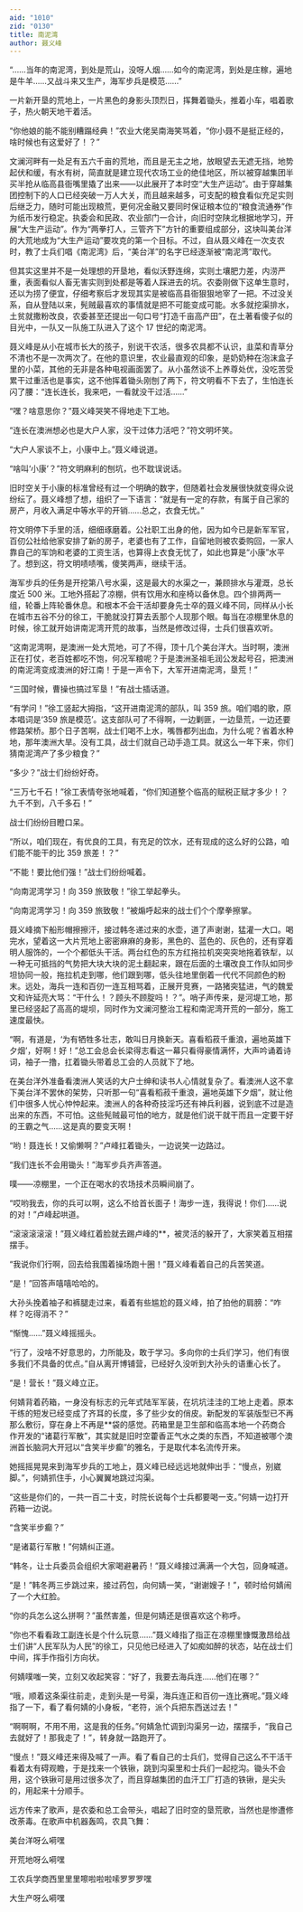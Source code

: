 ```yaml
---
aid: "1010"
zid: "0130"
title: 南泥湾
author: 聂义峰
---
```


“……当年的南泥湾，到处是荒山，没呀人烟……如今的南泥湾，到处是庄稼，遍地是牛羊……又战斗来又生产，海军步兵是模范……”

一片新开垦的荒地上，一片黑色的身影头顶烈日，挥舞着锄头，推着小车，唱着歌子，热火朝天地干着活。

“你他娘的能不能别糟蹋经典！”农业大佬吴南海笑骂着，“你小聂不是挺正经的，啥时候也有这爱好了！？”

文澜河畔有一处足有五六千亩的荒地，而且是无主之地，放眼望去无遮无挡，地势起伏和缓，有水有树，简直就是建立现代农场工业的绝佳地区，所以被穿越集团半买半抢从临高县衙嘴里撬了出来——以此展开了本时空“大生产运动”。由于穿越集团控制下的人口已经突破一万人大关，而且越来越多，可支配的粮食看似充足实则后继乏力，随时可能出现粮荒，更何况金融又要同时保证粮本位的“粮食流通券”作为纸币发行稳定。执委会和民政、农业部门一合计，向旧时空陕北根据地学习，开展“大生产运动”。作为“两拳打人，三管齐下”方针的重要组成部分，这块叫美台洋的大荒地成为“大生产运动”要攻克的第一个目标。不过，自从聂义峰在一次支农时，教了士兵们唱《南泥湾》后，“美台洋”的名字已经逐渐被“南泥湾”取代。

但其实这里并不是一处理想的开垦地，看似沃野连绵，实则土壤肥力差，内涝严重，表面看似人畜无害实则到处都是等着人踩进去的坑。农委刚做下这单生意时，还以为捞了便宜，仔细考察后才发现其实是被临高县衙狠狠地宰了一把。不过没关系，自从登陆以来，髡贼最喜欢的事情就是把不可能变成可能。水多就挖渠排水，土贫就撒粉改良，农委甚至还提出一句口号“打造千亩高产田”，在土著看傻子似的目光中，一队又一队施工队进入了这个 17 世纪的南泥湾。

聂义峰是从小在城市长大的孩子，别说干农活，很多农具都不认识，韭菜和青草分不清也不是一次两次了。在他的意识里，农业最直观的印象，是奶奶种在泡沫盒子里的小菜，其他的无非是各种电视画面罢了。从小虽然谈不上养尊处优，没吃苦受累干过重活也是事实，这不他挥着锄头刚刨了两下，符文明看不下去了，生怕连长闪了腰：“连长连长，我来吧，一看就没干过活……”

“嘿？啥意思你？”聂义峰哭笑不得地走下工地。

“连长在澳洲想必也是大户人家，没干过体力活吧？”符文明坏笑。

“大户人家谈不上，小康中上。”聂义峰说道。

“啥叫‘小康’？”符文明麻利的刨坑，也不耽误说话。

旧时空关于小康的标准曾经有过一个明确的数字，但随着社会发展很快就变得众说纷纭了。聂义峰想了想，组织了一下语言：“就是有一定的存款，有属于自己家的房产，月收入满足中等水平的开销……总之，衣食无忧。”

符文明停下手里的活，细细琢磨着。公社职工出身的他，因为如今已是新军军官，百仞公社给他家安排了新的房子，老婆也有了工作，自留地则被农委购回，一家人靠自己的军饷和老婆的工资生活，也算得上衣食无忧了，如此也算是“小康”水平了。想到这，符文明啧啧嘴，傻笑两声，继续干活。

海军步兵的任务是开挖第八号水渠，这是最大的水渠之一，兼顾排水与灌溉，总长度近 500 米。工地外搭起了凉棚，供有饮用水和座椅以备休息。四个排两两一组，轮番上阵轮番休息。和根本不会干活却要身先士卒的聂义峰不同，同样从小长在城市五谷不分的徐工，干脆就没打算去丢那个人现那个眼。每当在凉棚里休息的时候，徐工就开始讲南泥湾开荒的故事，当然是修改过得，士兵们很喜欢听。

“这南泥湾啊，是澳洲一处大荒地，可了不得，顶十几个美台洋大。当时啊，澳洲正在打仗，老百姓都吃不饱，何况军粮呢？于是澳洲圣祖毛润公发起号召，把澳洲的南泥湾变成澳洲的好江南！于是一声令下，大军开进南泥湾，垦荒！”

“三国时候，曹操也搞过军垦！”有战士插话道。

“有学问！”徐工竖起大拇指，“这开进南泥湾的部队，叫 359 旅。咱们唱的歌，原本唱词是‘359 旅是模范’。这支部队可了不得啊，一边剿匪，一边垦荒，一边还要修路架桥。那个日子苦啊，战士们喝不上水，嘴唇都列出血，为什么呢？省着水种地，那年澳洲大旱。没有工具，战士们就自己动手造工具。就这么一年下来，你们猜南泥湾产了多少粮食？”

“多少？”战士们纷纷好奇。

“三万七千石！”徐工表情夸张地喊着，“你们知道整个临高的赋税正赋才多少！？九千不到，八千多石！”

战士们纷纷目瞪口呆。

“所以，咱们现在，有优良的工具，有充足的饮水，还有现成的这么好的公路，咱们能不能干的比 359 旅差！？”

“不能！要比他们强！”战士们纷纷喊着。

“向南泥湾学习！向 359 旅致敬！”徐工举起拳头。

“向南泥湾学习！向 359 旅致敬！”被煽呼起来的战士们个个摩拳擦掌。

聂义峰摘下船形帽擦擦汗，接过韩冬递过来的水壶，道了声谢谢，猛灌一大口。喝完水，望着这一大片荒地上密密麻麻的身影，黑色的、蓝色的、灰色的，还有穿着明人服饰的，一个个都低头干活。两台红色的东方红拖拉机突突突地拖着铁犁，以一种无可抵挡的气势把大块大块的泥土翻起来，跟在后面的土壤改良工作队如同步坦协同一般，拖拉机走到哪，他们跟到哪，低头往地里倒着一代代不同颜色的粉末。远处，海兵一连和百仞一连互相骂着，正展开竞赛，一路猪突猛进，气的魏爱文和许延亮大骂：“干什么！？顾头不顾腚吗！？”。哨子声传来，是河堤工地，那里已经竖起了高高的堤坝，同时作为文澜河整治工程和南泥湾开荒的一部分，施工速度最快。

“啊，有道是，‘为有牺牲多壮志，敢叫日月换新天。喜看稻菽千重浪，遍地英雄下夕烟’，好啊！好！”总工会总会长梁得志看这一幕只看得豪情满怀，大声吟诵着诗词，袖子一撸，扛着锄头带着总工会的人员就下了地。

在美台洋外准备看澳洲人笑话的大户士绅和读书人心情就复杂了。看澳洲人这不拿下美台洋不罢休的架势，只听那一句“喜看稻菽千重浪，遍地英雄下夕烟”，就让他们中很多人忧心忡忡起来。澳洲人的各种奇技淫巧还有神兵利器，说到底不过是造出来的东西，不可怕。这些髡贼最可怕的地方，就是他们说干就干而且一定要干好的王霸之气……这是真的要变天啊！

“哟！聂连长！又偷懒啊？”卢峰扛着锄头，一边说笑一边路过。

“我们连长不会用锄头！”海军步兵齐声答道。

噗——凉棚里，一个正在喝水的农场技术员瞬间崩了。

“哎哟我去，你的兵可以啊，这么不给首长面子！海步一连，我得说！你们……说的对！”卢峰起哄道。

“滚滚滚滚滚！”聂义峰红着脸就去踢卢峰的\*\*，被灵活的躲开了，大家笑着互相摆摆手。

“我说你们行啊，回去给我围着操场跑十圈！”聂义峰看着自己的兵苦笑道。

“是！”回答声嘻嘻哈哈的。

大孙头挽着袖子和裤腿走过来，看着有些尴尬的聂义峰，拍了拍他的肩膀：“咋样？吃得消不？”

“惭愧……”聂义峰摇摇头。

“行了，没啥不好意思的，力所能及，敢于学习。多向你的士兵们学习，他们有很多我们不具备的优点。”自从离开博铺营，已经好久没听到大孙头的语重心长了。

“是！营长！”聂义峰立正。

何婧背着药箱，一身没有标志的元年式陆军军装，在坑坑洼洼的工地上走着。原本干练的短发已经变成了齐耳的长度，多了些少女的俏皮。新配发的军装版型已不再那么敷衍，穿在身上不再是\*\*袋的感觉。药箱里是卫生部和临高本地一个药商合作开发的“诸葛行军散”，其实就是旧时空藿香正气水之类的东西，不知道被哪个澳洲首长脑洞大开冠以“含笑半步癫”的雅名，于是取代本名流传开来。

她摇摇晃晃来到海军步兵的工地上，聂义峰已经远远地就伸出手：“慢点，别崴脚。”，何婧抓住手，小心翼翼地跳过沟渠。

“这些是你们的，一共一百二十支，时院长说每个士兵都要喝一支。”何婧一边打开药箱一边说。

“含笑半步癫？”

“是诸葛行军散！”何婧纠正道。

“韩冬，让士兵委员会组织大家喝避暑药！”聂义峰接过满满一个大包，回身喊道。

“是！”韩冬两三步跳过来，接过药包，向何婧一笑，“谢谢嫂子！”，顿时给何婧闹了一个大红脸。

“你的兵怎么这么拼啊？”虽然害羞，但是何婧还是很喜欢这个称呼。

“你也不看看政工副连长是个什么玩意……”聂义峰指了指正在凉棚里慷慨激昂给战士们讲“人民军队为人民”的徐工，只见他已经进入了如痴如醉的状态，站在战士们中间，挥手作指引方向状。

何婧噗嗤一笑，立刻又收起笑容：“好了，我要去海兵连……他们在哪？”

“哦，顺着这条渠往前走，走到头是一号渠，海兵连正和百仞一连比赛呢。”聂义峰指了一下，看了看何婧的小身板，“老符，派个兵把东西送过去！”

“啊啊啊，不用不用，这是我的任务。”何婧急忙调到沟渠另一边，摆摆手，“我自己去就好了！那我走了！”，转身就一路跑开了。

“慢点！”聂义峰还来得及喊了一声。看了看自己的士兵们，觉得自己这么不干活干看着太有碍观瞻，于是找来一个铁锹，跳到沟渠里和士兵们一起挖沟。锄头不会用，这个铁锹可是用过很多次了，而且穿越集团的血汗工厂打造的铁锹，是尖头的，用起来十分顺手。

远方传来了歌声，是农委和总工会带头，唱起了旧时空的垦荒歌，当然也是惨遭修改荼毒。在歌声中机器轰鸣，农具飞舞：

美台洋呀么嗬嘿

开荒地呀么嗬嘿

工农兵学商西里里里嚓啦啦啦嗦罗罗罗嘿

大生产呀么嗬嘿
